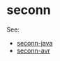 # seconn

See:

* [seconn-java](https://github.com/kacperzuk/seconn-java)
* [seconn-avr](https://github.com/kacperzuk/seconn-avr)

